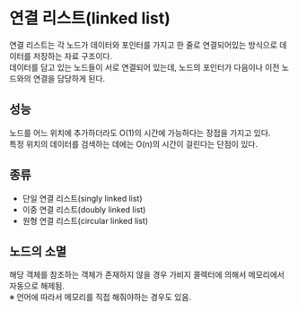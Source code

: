 # 연결 리스트(linked list)

연결 리스트는 각 노드가 데이터와 포인터를 가지고 한 줄로 연결되어있는 방식으로
데이터를 저장하는 자료 구조이다.  
데이터를 담고 있는 노드들이 서로 연결되어 있는데, 노드의 포인터가 다음이나 이전 노드와의 연결을 담당하게 된다.  

## 성능

노드를 어느 위치에 추가하더라도 O(1)의 시간에 가능하다는 장접을 가지고 있다.  
특정 위치의 데이터를 검색하는 데에는 O(n)의 시간이 걸린다는 단점이 있다.

## 종류
- 단일 연결 리스트(singly linked list)
- 이중 연결 리스트(doubly linked list)
- 원형 연결 리스트(circular linked list)

## 노드의 소멸
해당 객체를 참조하는 객체가 존재하지 않을 경우 가비지 콜렉터에 의해서 메모리에서 자동으로 해제됨.  
※ 언어에 따라서 메모리를 직접 해줘야하는 경우도 있음.